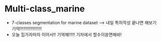 # Multi-class_marine
* 7-classes segmentation for marine dataset --> 내일 특허작성 끝나면 해보기 기억!!!!!!!!!!!!!!!!!!
* 오늘 집가자마자 이어서!! 기억해!!!!! 기차에서 할수이씅면해바!
